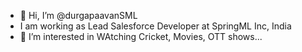 - 👋 Hi, I’m @durgapaavanSML
- I am working as Lead Salesforce Developer at SpringML Inc, India
- 👀 I’m interested in WAtching Cricket, Movies, OTT shows...

<!---
durgapaavanSML/durgapaavanSML is a ✨ special ✨ repository because its `README.md` (this file) appears on your GitHub profile.
You can click the Preview link to take a look at your changes.
--->
